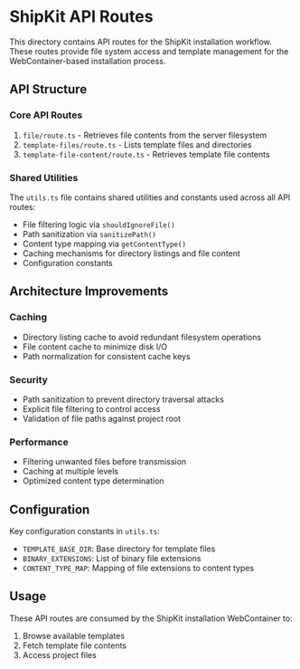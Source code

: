 # ShipKit API Routes

This directory contains API routes for the ShipKit installation workflow. These routes provide file system access and template management for the WebContainer-based installation process.

## API Structure

### Core API Routes

1. `file/route.ts` - Retrieves file contents from the server filesystem
2. `template-files/route.ts` - Lists template files and directories
3. `template-file-content/route.ts` - Retrieves template file contents

### Shared Utilities

The `utils.ts` file contains shared utilities and constants used across all API routes:

- File filtering logic via `shouldIgnoreFile()`
- Path sanitization via `sanitizePath()`
- Content type mapping via `getContentType()`
- Caching mechanisms for directory listings and file content
- Configuration constants

## Architecture Improvements

### Caching

- Directory listing cache to avoid redundant filesystem operations
- File content cache to minimize disk I/O
- Path normalization for consistent cache keys

### Security

- Path sanitization to prevent directory traversal attacks
- Explicit file filtering to control access
- Validation of file paths against project root

### Performance

- Filtering unwanted files before transmission
- Caching at multiple levels
- Optimized content type determination

## Configuration

Key configuration constants in `utils.ts`:

- `TEMPLATE_BASE_DIR`: Base directory for template files
- `BINARY_EXTENSIONS`: List of binary file extensions
- `CONTENT_TYPE_MAP`: Mapping of file extensions to content types

## Usage

These API routes are consumed by the ShipKit installation WebContainer to:

1. Browse available templates
2. Fetch template file contents
3. Access project files
